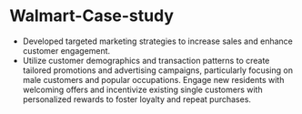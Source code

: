 # Walmart-Case-study
* Developed targeted marketing strategies to increase sales and enhance customer engagement.
* Utilize customer demographics and transaction patterns to create tailored promotions and advertising campaigns, particularly focusing on   
  male customers and popular occupations. Engage new residents with welcoming offers and incentivize existing single customers with 
  personalized rewards to foster loyalty and repeat purchases.
